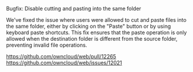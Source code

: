 Bugfix: Disable cutting and pasting into the same folder

We've fixed the issue where users were allowed to cut and paste files into the same folder, either by clicking on the "Paste" button or by using keyboard paste shortcuts. This fix ensures that the paste operation is only allowed when the destination folder is different from the source folder, preventing invalid file operations.

https://github.com/owncloud/web/pull/12265
https://github.com/owncloud/web/issues/12021
